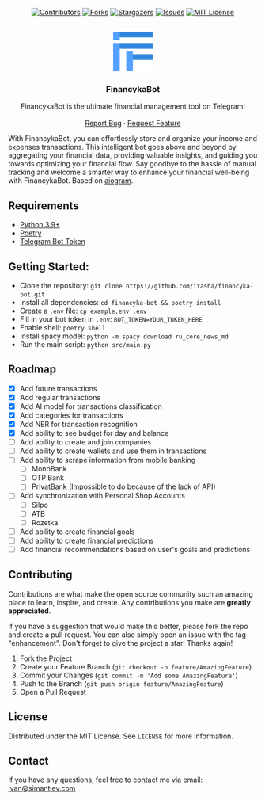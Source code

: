 <div align="center">

[![Contributors][contributors-shield]][contributors-url]
[![Forks][forks-shield]][forks-url]
[![Stargazers][stars-shield]][stars-url]
[![Issues][issues-shield]][issues-url]
[![MIT License][license-shield]][license-url]

</div>

<br />
<div align="center">
  <a href="https://github.com/iyasha/financyka-bot">
    <img src="images/logo.png" alt="Logo" width="80" height="80">
  </a>

  <h3 align="center">FinancykaBot</h3>

  <p align="center">
    FinancykaBot is the ultimate financial management tool on Telegram!
    <br />
    <br />
    <a href="https://github.com/iYasha/financyka-bot/issues">Report Bug</a>
    ·
    <a href="https://github.com/iYasha/financyka-bot/issues">Request Feature</a>
  </p>
</div>


With FinancykaBot, you can effortlessly store and organize your income and expenses transactions. This intelligent bot goes above and beyond by aggregating your financial data, providing valuable insights, and guiding you towards optimizing your financial flow. Say goodbye to the hassle of manual tracking and welcome a smarter way to enhance your financial well-being with FinancykaBot.
Based on [aiogram](https://github.com/aiogram/aiogram).

## Requirements
- [Python 3.9+](https://www.python.org/downloads/)
- [Poetry](https://python-poetry.org/docs/#installation)
- [Telegram Bot Token](https://core.telegram.org/bots#how-do-i-create-a-bot)

## Getting Started:  
* Clone the repository: `git clone https://github.com/iYasha/financyka-bot.git`  
* Install all dependencies:   `cd financyka-bot && poetry install`  
* Create a `.env` file:   `cp example.env .env`
* Fill in your bot token in `.env`:   `BOT_TOKEN=YOUR_TOKEN_HERE`   
* Enable shell:   `poetry shell`  
* Install spacy model:  `python -m spacy download ru_core_news_md`  
* Run the main script:  `python src/main.py`   

## Roadmap
 - [x] Add future transactions
 - [x] Add regular transactions
 - [x] Add AI model for transactions classification
 - [x] Add categories for transactions
 - [x] Add NER for transaction recognition
 - [x] Add ability to see budget for day and balance
 - [ ] Add ability to create and join companies
 - [ ] Add ability to create wallets and use them in transactions
 - [ ] Add ability to scrape information from mobile banking
   - [ ] MonoBank
   - [ ] OTP Bank
   - [ ] PrivatBank (Impossible to do because of the lack of [API](https://api.privatbank.ua/#p24/orders))
 - [ ] Add synchronization with Personal Shop Accounts
   - [ ] Silpo
   - [ ] ATB
   - [ ] Rozetka
 - [ ] Add ability to create financial goals
 - [ ] Add ability to create financial predictions
 - [ ] Add financial recommendations based on user's goals and predictions

## Contributing
Contributions are what make the open source community such an amazing place to learn, inspire, and create. Any contributions you make are **greatly appreciated**.

If you have a suggestion that would make this better, please fork the repo and create a pull request. You can also simply open an issue with the tag "enhancement".
Don't forget to give the project a star! Thanks again!

1. Fork the Project
2. Create your Feature Branch (`git checkout -b feature/AmazingFeature`)
3. Commit your Changes (`git commit -m 'Add some AmazingFeature'`)
4. Push to the Branch (`git push origin feature/AmazingFeature`)
5. Open a Pull Request

<!-- LICENSE -->
## License
Distributed under the MIT License. See `LICENSE` for more information.

## Contact
If you have any questions, feel free to contact me via email: [ivan@simantiev.com](mailto:ivan@simantiev.com)

<!-- MARKDOWN LINKS & IMAGES -->
<!-- https://www.markdownguide.org/basic-syntax/#reference-style-links -->
[contributors-shield]: https://img.shields.io/github/contributors/iyasha/financyka-bot.svg?style=for-the-badge
[contributors-url]: https://github.com/iyasha/financyka-bot/graphs/contributors
[forks-shield]: https://img.shields.io/github/forks/iyasha/financyka-bot.svg?style=for-the-badge
[forks-url]: https://github.com/iyasha/financyka-bot/network/members
[stars-shield]: https://img.shields.io/github/stars/iyasha/financyka-bot.svg?style=for-the-badge
[stars-url]: https://github.com/iyasha/financyka-bot/stargazers
[issues-shield]: https://img.shields.io/github/issues/iyasha/financyka-bot.svg?style=for-the-badge
[issues-url]: https://github.com/iyasha/financyka-bot/issues
[license-shield]: https://img.shields.io/github/license/iyasha/financyka-bot.svg?style=for-the-badge
[license-url]: https://github.com/iyasha/financyka-bot/blob/master/LICENSE